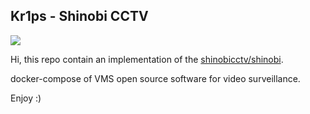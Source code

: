 ## Kr1ps - Shinobi CCTV
![](http://kr1ps.com/wp-content/uploads/2020/03/navigate-to-start-letter-k-sign-180x180.png)

Hi, this repo contain an implementation of the [shinobicctv/shinobi](https://hub.docker.com/r/shinobicctv/shinobi/). 


docker-compose of VMS open source software for video surveillance.

Enjoy  :)


